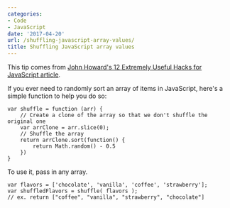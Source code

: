 ```yaml
---
categories:
- Code
- JavaScript
date: '2017-04-20'
url: /shuffling-javascript-array-values/
title: Shuffling JavaScript array values
---
```


This tip comes from <a href="https://blog.jscrambler.com/12-extremely-useful-hacks-for-javascript/">John Howard's 12 Extremely Useful Hacks for JavaScript article</a>.

If you ever need to randomly sort an array of items in JavaScript, here's a simple function to help you do so:

<pre><code class="lang-javascript">var shuffle = function (arr) {
    // Create a clone of the array so that we don't shuffle the original one
    var arrClone = arr.slice(0);
    // Shuffle the array
    return arrClone.sort(function() {
        return Math.random() - 0.5
    })
}
</code></pre>

To use it, pass in any array.

<pre><code class="lang-javascript">var flavors = ['chocolate', 'vanilla', 'coffee', 'strawberry'];
var shuffledFlavors = shuffle( flavors );
// ex. return ["coffee", "vanilla", "strawberry", "chocolate"]
</code></pre>
